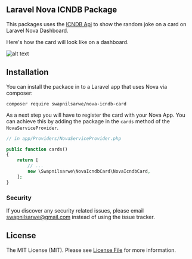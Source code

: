 ## Laravel Nova ICNDB Package
This packages uses the [ICNDB Api](http://www.icndb.com/api/) to show the random joke on a card on Laravel Nova Dashboard.

Here's how the card will look like on a dashboard.

![alt text](https://raw.githubusercontent.com/swapnilsarwe/nova-icndb/master/card.png "ICNDB Random Joke")

## Installation
You can install the packace in to a Laravel app that uses Nova via composer:
```
composer require swapnilsarwe/nova-icndb-card
```

As a next step you will have to register the card with your Nova App. You can achieve this by adding the package in the `cards` method of the `NovaServiceProvider`.

```php
// in app/Providers/NovaServiceProvider.php

public function cards()
{
    return [
        // ...
        new \Swapnilsarwe\NovaIcndbCard\NovaIcndbCard,
    ];
}
```

### Security

If you discover any security related issues, please email swapnilsarwe@gmail.com instead of using the issue tracker.

## License

The MIT License (MIT). Please see [License File](LICENSE.md) for more information.
